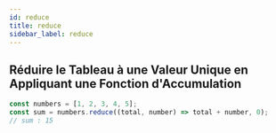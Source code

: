 ```yaml
---
id: reduce
title: reduce
sidebar_label: reduce
---
```


## Réduire le Tableau à une Valeur Unique en Appliquant une Fonction d'Accumulation

```javascript
const numbers = [1, 2, 3, 4, 5];
const sum = numbers.reduce((total, number) => total + number, 0);
// sum : 15
```
